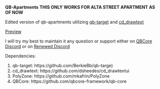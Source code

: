 **QB-Apartments**
**THIS ONLY WORKS FOR ALTA STREET APARTMENT AS OF NOW**

Edited version of qb-apartments utilizing [qb-target](https://github.com/BerkieBb/qb-target) and [cd_drawtext](https://github.com/dsheedes/cd_drawtextui)

[Preview](https://streamable.com/3mkblq)


I will try my best to maintain it any question or support either on [QBCore Discord](https://discord.gg/QBCore) or on [Renewed Discord](https://discord.gg/AS2Y8TWejt)


Dependencies:

<ol>
  <li>qb-target: https://github.com/BerkieBb/qb-targe)</li>
  <li>cd_drawtext: https://github.com/dsheedes/cd_drawtextui</li>
  <li>PolyZone: https://github.com/mkafrin/PolyZone</li>
  <li>QBCore: https://github.com/qbcore-framework/qb-core</li>
</ol>
